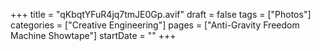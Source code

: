 +++
title = "qKbqtYFuR4jq7tmJE0Gp.avif"
draft = false
tags = ["Photos"]
categories = ["Creative Engineering"]
pages = ["Anti-Gravity Freedom Machine Showtape"]
startDate = ""
+++
